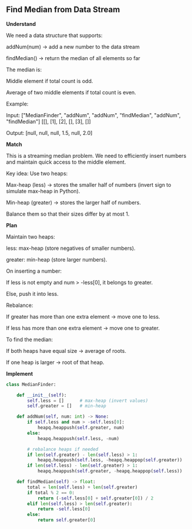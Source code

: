## Find Median from Data Stream

**Understand**

We need a data structure that supports:

addNum(num) → add a new number to the data stream

findMedian() → return the median of all elements so far

The median is:

Middle element if total count is odd.

Average of two middle elements if total count is even.

Example:

Input:
["MedianFinder", "addNum", "addNum", "findMedian", "addNum", "findMedian"]
[[], [1], [2], [], [3], []]

Output:
[null, null, null, 1.5, null, 2.0]

**Match**

This is a streaming median problem.
We need to efficiently insert numbers and maintain quick access to the middle element.

Key idea:
Use two heaps:

Max-heap (less) → stores the smaller half of numbers (invert sign to simulate max-heap in Python).

Min-heap (greater) → stores the larger half of numbers.

Balance them so that their sizes differ by at most 1.

**Plan**

Maintain two heaps:

less: max-heap (store negatives of smaller numbers).

greater: min-heap (store larger numbers).

On inserting a number:

If less is not empty and num > -less[0], it belongs to greater.

Else, push it into less.

Rebalance:

If greater has more than one extra element → move one to less.

If less has more than one extra element → move one to greater.

To find the median:

If both heaps have equal size → average of roots.

If one heap is larger → root of that heap.

**Implement**

```py
class MedianFinder:

    def __init__(self):
        self.less = []      # max-heap (invert values)
        self.greater = []   # min-heap

    def addNum(self, num: int) -> None:
        if self.less and num > -self.less[0]:
            heapq.heappush(self.greater, num)
        else:
            heapq.heappush(self.less, -num)

        # rebalance heaps if needed
        if len(self.greater) - len(self.less) > 1:
            heapq.heappush(self.less, -heapq.heappop(self.greater))
        if len(self.less) - len(self.greater) > 1:
            heapq.heappush(self.greater, -heapq.heappop(self.less))

    def findMedian(self) -> float:
        total = len(self.less) + len(self.greater)
        if total % 2 == 0:
            return (-self.less[0] + self.greater[0]) / 2
        elif len(self.less) > len(self.greater):
            return -self.less[0]
        else:
            return self.greater[0]
```
